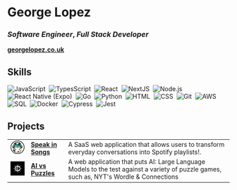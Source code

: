 # **George Lopez**

### _Software Engineer_, _Full Stack Developer_

<p>
  <a href="https://georgelopez.co.uk/"><strong>georgelopez.co.uk</strong></a>
</p>

## Skills

![JavaScript](https://img.shields.io/badge/-JavaScript-05122A?style=flat&logo=javascript)&nbsp;
![TypesScript](https://img.shields.io/badge/-TypeScript-05122A?style=flat&logo=typescript)&nbsp;
![React](https://img.shields.io/badge/-React-05122A?style=flat&logo=react)&nbsp;
![NextJS](https://img.shields.io/badge/-NextJS-05122A?style=flat&logo=nextdotjs)&nbsp;
![Node.js](https://img.shields.io/badge/-Node.js-05122A?style=flat&logo=node.js)
![React Native (Expo)](<https://img.shields.io/badge/-React%20Native%20(Expo)-05122A?style=flat&logo=expo>)&nbsp;
![Go](https://img.shields.io/badge/-Golang-05122A?style=flat&logo=go)&nbsp;
![Python](https://img.shields.io/badge/-Python-05122A?style=flat&logo=python)&nbsp;
![HTML](https://img.shields.io/badge/-HTML-05122A?style=flat&logo=HTML5)&nbsp;
![CSS](https://img.shields.io/badge/-CSS-05122A?style=flat&logo=CSS3&logoColor=1572B6)&nbsp;
![Git](https://img.shields.io/badge/-Git-05122A?style=flat&logo=git)&nbsp;
![AWS](https://img.shields.io/badge/-AWS-05122A?style=flat&logo=amazonwebservices)&nbsp;
![SQL](https://img.shields.io/badge/-PostgreSQL-05122A?style=flat&logo=postgresql)&nbsp;
![Docker](https://img.shields.io/badge/-Docker-05122A?style=flat&logo=docker)&nbsp;
![Cypress](https://img.shields.io/badge/-Cypress-05122A?style=flat&logo=cypress)&nbsp;
![Jest](https://img.shields.io/badge/-Jest-05122A?style=flat&logo=jest)&nbsp;

## Projects

<table>
  <tr>
    <td>
        <img src="images/speakinsongs-logo.png" target="_blank" alt="Speak in Songs" width="100">
    </td>
    <td>
      <a href="https://www.speakinsongs.com/"><strong>Speak in Songs</strong></a>
    </td>
    <td>
      A SaaS web application that allows users to transform everyday conversations into Spotify playlists!.
    </td>
  </tr>
  <tr>
    <td>
      <img src="images/aivspuzzles-logo.png" target="_blank" alt="AI vs Puzzles" width="100">
    </td>
    <td>
      <a href="https://www.aivspuzzles.com/"><strong>AI vs Puzzles</strong></a>
    </td>
    <td>
      A web application that puts AI: Large Language Models to the test against a variety of puzzle games, such as, NYT's Wordle & Connections
    </td>
  </tr>
</table>
